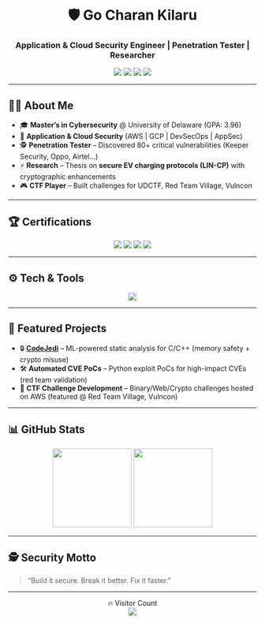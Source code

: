 <h1 align="center">🛡️ Go Charan Kilaru</h1>
<h3 align="center">Application & Cloud Security Engineer | Penetration Tester | Researcher</h3>

<p align="center">
  <a href="https://5h4rk.me"><img src="https://img.shields.io/badge/🌐%20Portfolio-5h4rk.me-blue?style=for-the-badge"/></a>
  <a href="https://www.linkedin.com/in/Gocharan"><img src="https://img.shields.io/badge/LinkedIn-Gocharan-%230077B5?style=for-the-badge&logo=linkedin"/></a>
  <a href="https://twitter.com/Gocharan_"><img src="https://img.shields.io/badge/Twitter-@Gocharan__-%231DA1F2?style=for-the-badge&logo=twitter"/></a>
  <a href="mailto:kilaru.gocharan@gmail.com"><img src="https://img.shields.io/badge/Email-kilaru.gocharan%40gmail.com-red?style=for-the-badge&logo=gmail"/></a>
</p>

---

## 👨‍🎓 About Me
- 🎓 **Master’s in Cybersecurity** @ University of Delaware (GPA: 3.96)  
- 🔐 **Application & Cloud Security** (AWS | GCP | DevSecOps | AppSec)  
- 🕵️ **Penetration Tester** – Discovered 80+ critical vulnerabilities (Keeper Security, Oppo, Airtel…)  
- ⚡ **Research** – Thesis on **secure EV charging protocols (LIN-CP)** with cryptographic enhancements  
- 🎮 **CTF Player** – Built challenges for UDCTF, Red Team Village, Vulncon  

---

## 🏆 Certifications
<p align="center">
  <img src="https://img.shields.io/badge/Certified%20Ethical%20Hacker-CEH-red?style=for-the-badge"/>
  <img src="https://img.shields.io/badge/Google%20Cloud%20Professional-Cloud%20Security%20Engineer-blue?style=for-the-badge"/>
  <img src="https://img.shields.io/badge/Certified%20Red%20Team%20Professional-CRTP-purple?style=for-the-badge"/>
  <img src="https://img.shields.io/badge/eJPT-Junior%20Penetration%20Tester-green?style=for-the-badge"/>
</p>

---

## ⚙️ Tech & Tools
<p align="center">
  <img src="https://skillicons.dev/icons?i=python,cpp,c,js,nodejs,bash,powershell,docker,aws,gcp,azure,mysql,mongodb,linux,vscode,git" />
</p>

---

## 🚀 Featured Projects
- 🔒 **[CodeJedi](https://github.com/5h4rk-lab/CodeJedi)** – ML-powered static analysis for C/C++ (memory safety + crypto misuse)  
- 🛠️ **Automated CVE PoCs** – Python exploit PoCs for high-impact CVEs (red team validation)  
- 🎯 **CTF Challenge Development** – Binary/Web/Crypto challenges hosted on AWS (featured @ Red Team Village, Vulncon)  

---

## 📊 GitHub Stats
<p align="center">
  <img src="https://github-readme-stats.vercel.app/api?username=5h4rk-lab&show_icons=true&theme=radical" height="160"/>
  <img src="https://github-readme-stats.vercel.app/api/top-langs/?username=5h4rk-lab&layout=compact&theme=radical" height="160"/>
</p>

---

## 🕵️ Security Motto
> “Build it secure. Break it better. Fix it faster.”  

---

<p align="center"> 
  🔥 Visitor Count <br>
  <img src="https://profile-counter.glitch.me/5h4rk-lab/count.svg" />
</p>

